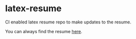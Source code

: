 # latex-resume
CI enabled latex resume repo to make updates to the resume.

You can always find the resume [here](https://s3.amazonaws.com/com.dflipflop/resume/Mehul-Sharma.pdf). 
